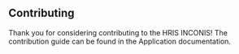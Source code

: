 ## Contributing

Thank you for considering contributing to the HRIS INCONIS! The contribution guide can be found in the Application documentation.